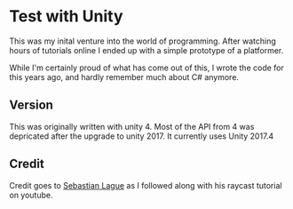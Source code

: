 # Test with Unity

This was my inital venture into the world of programming.  After watching hours of tutorials online I ended up with a simple prototype of a platformer. 

While I'm certainly proud of what has come out of this, I wrote the code for this years ago, and hardly remember much about C# anymore.  


## Version 
This was originally written with unity 4.  Most of the API from 4 was depricated after the upgrade to unity 2017. 
It currently uses Unity 2017.4


## Credit
Credit goes to [Sebastian Lague](https://github.com/SebLague) as I followed along with his raycast tutorial on youtube. 
